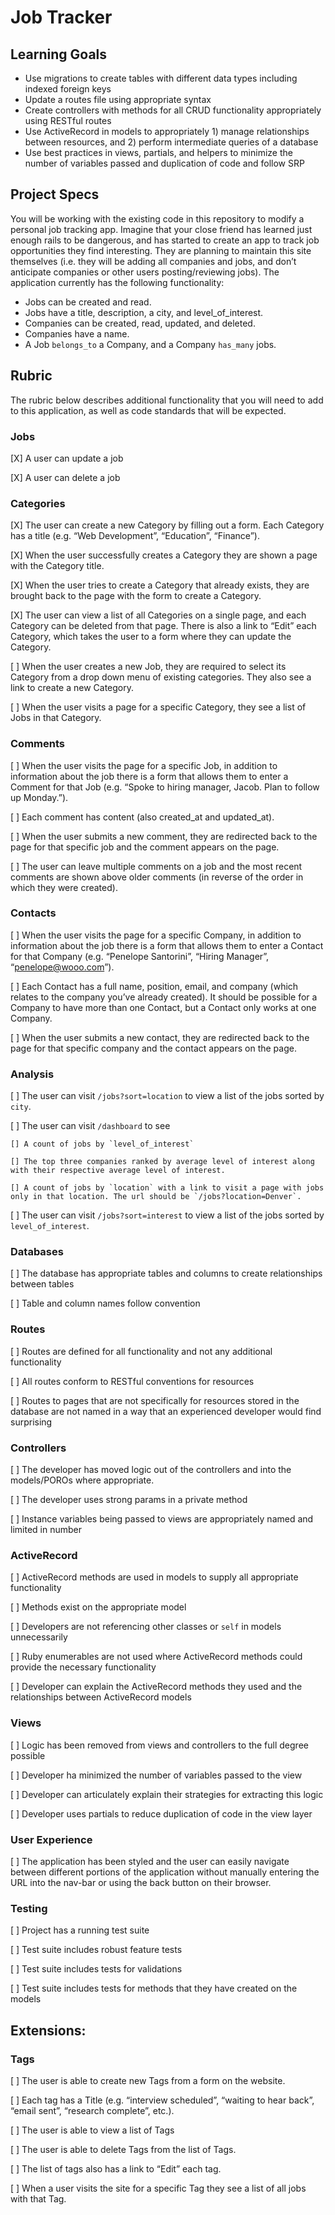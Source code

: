 # Job Tracker

## Learning Goals

* Use migrations to create tables with different data types including indexed foreign keys
* Update a routes file using appropriate syntax
* Create controllers with methods for all CRUD functionality appropriately using RESTful routes
* Use ActiveRecord in models to appropriately 1) manage relationships between resources, and 2) perform intermediate queries of a database
* Use best practices in views, partials, and helpers to minimize the number of variables passed and duplication of code and follow SRP

## Project Specs

You will be working with the existing code in this repository to modify a personal job tracking app. Imagine that your close friend has learned just enough rails to be dangerous, and has started to create an app to track job opportunities they find interesting. They are planning to maintain this site themselves (i.e. they will be adding all companies and jobs, and don’t anticipate companies or other users posting/reviewing jobs). The application currently has the following functionality:

* Jobs can be created and read.
* Jobs have a title, description, a city, and level_of_interest.
* Companies can be created, read, updated, and deleted.
* Companies have a name.
* A Job `belongs_to` a Company, and a Company `has_many` jobs.

## Rubric

The rubric below describes additional functionality that you will need to add to this application, as well as code standards that will be expected.

### Jobs

[X] A user can update a job

[X] A user can delete a job

### Categories

[X] The user can create a new Category by filling out a form. Each Category has a title (e.g. “Web Development”, “Education”, “Finance”).

[X] When the user successfully creates a Category they are shown a page with the Category title.

[X] When the user tries to create a Category that already exists, they are brought back to the page with the form to create a Category.

[X] The user can view a list of all Categories on a single page, and each Category can be deleted from that page. There is also a link to “Edit” each Category, which takes the user to a form where they can update the Category.

[ ] When the user creates a new Job, they are required to select its Category from a drop down menu of existing categories. They also see a link to create a new Category.

[ ] When the user visits a page for a specific Category, they see a list of Jobs in that Category.

### Comments

[ ] When the user visits the page for a specific Job, in addition to information about the job there is a form that allows them to enter a Comment for that Job (e.g. “Spoke to hiring manager, Jacob. Plan to follow up Monday.”).

[ ] Each comment has content (also created_at and updated_at).

[ ] When the user submits a new comment, they are redirected back to the page for that specific job and the comment appears on the page.

[ ] The user can leave multiple comments on a job and the most recent comments are shown above older comments (in reverse of the order in which they were created).

### Contacts

[ ] When the user visits the page for a specific Company, in addition to information about the job there is a form that allows them to enter a Contact for that Company (e.g. “Penelope Santorini”, “Hiring Manager”, “penelope@wooo.com”).

[ ] Each Contact has a full name, position, email, and company (which relates to the company you’ve already created). It should be possible for a Company to have more than one Contact, but a Contact only works at one Company.

[ ] When the user submits a new contact, they are redirected back to the page for that specific company and the contact appears on the page.

### Analysis

[ ] The user can visit `/jobs?sort=location` to view a list of the jobs sorted by `city`.

[ ] The user can visit `/dashboard` to see

    [] A count of jobs by `level_of_interest`

    [] The top three companies ranked by average level of interest along with their respective average level of interest.

    [] A count of jobs by `location` with a link to visit a page with jobs only in that location. The url should be `/jobs?location=Denver`.

[ ] The user can visit `/jobs?sort=interest` to view a list of the jobs sorted by `level_of_interest`.

### Databases

[ ] The database has appropriate tables and columns to create relationships between tables

[ ] Table and column names follow convention

### Routes

[ ] Routes are defined for all functionality and not any additional functionality

[ ] All routes conform to RESTful conventions for resources

[ ] Routes to pages that are not specifically for resources stored in the database are not named in a way that an experienced developer would find surprising

### Controllers

[ ] The developer has moved logic out of the controllers and into the models/POROs where appropriate.

[ ] The developer uses strong params in a private method

[ ] Instance variables being passed to views are appropriately named and limited in number

### ActiveRecord

[ ] ActiveRecord methods are used in models to supply all appropriate functionality

[ ] Methods exist on the appropriate model

[ ] Developers are not referencing other classes or `self` in models unnecessarily

[ ] Ruby enumerables are not used where ActiveRecord methods could provide the necessary functionality

[ ] Developer can explain the ActiveRecord methods they used and the relationships between ActiveRecord models

### Views

[ ] Logic has been removed from views and controllers to the full degree possible

[ ] Developer ha minimized the number of variables passed to the view

[ ] Developer can articulately explain their strategies for extracting this logic

[ ] Developer uses partials to reduce duplication of code in the view layer

### User Experience

[ ] The application has been styled and the user can easily navigate between different portions of the application without manually entering the URL into the nav-bar or using the back button on their browser.

### Testing

[ ] Project has a running test suite

[ ] Test suite includes robust feature tests

[ ] Test suite includes tests for validations

[ ] Test suite includes tests for methods that they have created on the models

## Extensions:

### Tags

[ ] The user is able to create new Tags from a form on the website.

[ ] Each tag has a Title (e.g. “interview scheduled”, “waiting to hear back”, “email sent”, “research complete”, etc.).

[ ] The user is able to view a list of Tags

[ ] The user is able to delete Tags from the list of Tags.

[ ] The list of tags also has a link to “Edit” each tag.

[ ] When a user visits the site for a specific Tag they see a list of all jobs with that Tag.
